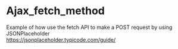 # Ajax_fetch_method
Example of how use the fetch API to make a POST request by using JSONPlaceholder
<br>
https://jsonplaceholder.typicode.com/guide/
